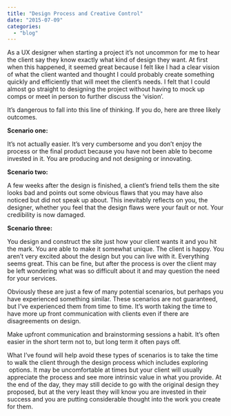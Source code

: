 ```yaml
---
title: "Design Process and Creative Control"
date: "2015-07-09"
categories: 
  - "blog"
---
```


As a UX designer when starting a project it’s not uncommon for me to hear the client say they know exactly what kind of design they want. At first when this happened, it seemed great because I felt like I had a clear vision of what the client wanted and thought I could probably create something quickly and efficiently that will meet the client’s needs. I felt that I could almost go straight to designing the project without having to mock up comps or meet in person to further discuss the ‘vision’.

It’s dangerous to fall into this line of thinking. If you do, here are three likely outcomes.

**Scenario one:**

It’s not actually easier. It’s very cumbersome and you don’t enjoy the process or the final product because you have not been able to become invested in it. You are producing and not designing or innovating.

**Scenario two:**

A few weeks after the design is finished, a client’s friend tells them the site looks bad and points out some obvious flaws that you may have also noticed but did not speak up about. This inevitably reflects on you, the designer, whether you feel that the design flaws were your fault or not. Your credibility is now damaged.

**Scenario three:**

You design and construct the site just how your client wants it and you hit the mark. You are able to make it somewhat unique. The client is happy. You aren’t very excited about the design but you can live with it. Everything seems great. This can be fine, but after the process is over the client may be left wondering what was so difficult about it and may question the need for your services.

Obviously these are just a few of many potential scenarios, but perhaps you have experienced something similar. These scenarios are not guaranteed, but I’ve experienced them from time to time. It’s worth taking the time to have more up front communication with clients even if there are disagreements on design.

Make upfront communication and brainstorming sessions a habit. It’s often easier in the short term not to, but long term it often pays off.

What I’ve found will help avoid these types of scenarios is to take the time to walk the client through the design process which includes exploring  options. It may be uncomfortable at times but your client will usually appreciate the process and see more intrinsic value in what you provide. At the end of the day, they may still decide to go with the original design they proposed, but at the very least they will know you are invested in their success and you are putting considerable thought into the work you create for them.
